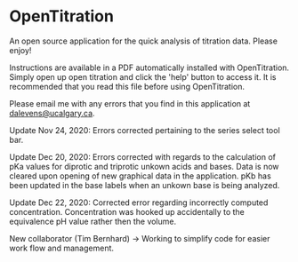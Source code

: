 # OpenTitration
An open source application for the quick analysis of titration data. Please enjoy!

Instructions are available in a PDF automatically installed with OpenTitration. Simply open up open titration and click the 'help' button to access it. It is recommended that you read this file before using OpenTitration.

Please email me with any errors that you find in this application at dalevens@ucalgary.ca.

Update Nov 24, 2020: Errors corrected pertaining to the series select tool bar.

Update Dec 20, 2020: Errors corrected with regards to the calculation of pKa values for diprotic and triprotic unkown acids and bases. Data is now cleared upon opening of new graphical data in the application. pKb has been updated in the base labels when an unkown base is being analyzed.

Update Dec 22, 2020: Corrected error regarding incorrectly computed concentration. Concentration was hooked up accidentally to the equivalence pH value rather then the volume.

New collaborator (Tim Bernhard) -> Working to simplify code for easier work flow and management.
